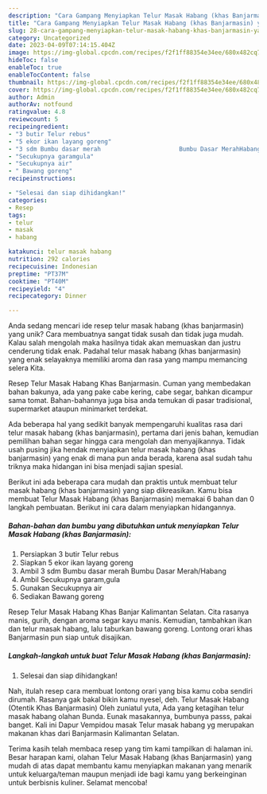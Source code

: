 ```yaml
---
description: "Cara Gampang Menyiapkan Telur Masak Habang (khas Banjarmasin) yang Mantap"
title: "Cara Gampang Menyiapkan Telur Masak Habang (khas Banjarmasin) yang Mantap"
slug: 28-cara-gampang-menyiapkan-telur-masak-habang-khas-banjarmasin-yang-mantap
category: Uncategorized
date: 2023-04-09T07:14:15.404Z
image: https://img-global.cpcdn.com/recipes/f2f1ff88354e34ee/680x482cq70/telur-masak-habang-khas-banjarmasin-foto-resep-utama.jpg
hideToc: false
enableToc: true
enableTocContent: false
thumbnail: https://img-global.cpcdn.com/recipes/f2f1ff88354e34ee/680x482cq70/telur-masak-habang-khas-banjarmasin-foto-resep-utama.jpg
cover: https://img-global.cpcdn.com/recipes/f2f1ff88354e34ee/680x482cq70/telur-masak-habang-khas-banjarmasin-foto-resep-utama.jpg
author: Admin
authorAv: notfound
ratingvalue: 4.8
reviewcount: 5
recipeingredient:
- "3 butir Telur rebus"
- "5 ekor ikan layang goreng"
- "3 sdm Bumbu dasar merah                      Bumbu Dasar MerahHabang"
- "Secukupnya garamgula"
- "Secukupnya air"
- " Bawang goreng"
recipeinstructions:

- "Selesai dan siap dihidangkan!"
categories:
- Resep
tags:
- telur
- masak
- habang

katakunci: telur masak habang 
nutrition: 292 calories
recipecuisine: Indonesian
preptime: "PT37M"
cooktime: "PT40M"
recipeyield: "4"
recipecategory: Dinner

---
```





Anda sedang mencari ide resep telur masak habang (khas banjarmasin) yang unik? Cara membuatnya sangat tidak susah dan tidak juga mudah. Kalau salah mengolah maka hasilnya tidak akan memuaskan dan justru cenderung tidak enak. Padahal telur masak habang (khas banjarmasin) yang enak selayaknya memiliki aroma dan rasa yang mampu memancing selera Kita.





Resep Telur Masak Habang Khas Banjarmasin. Cuman yang membedakan bahan bakunya, ada yang pake cabe kering, cabe segar, bahkan dicampur sama tomat. Bahan-bahannya juga bisa anda temukan di pasar tradisional, supermarket ataupun minimarket terdekat.

Ada beberapa hal yang sedikit banyak mempengaruhi kualitas rasa dari telur masak habang (khas banjarmasin), pertama dari jenis bahan, kemudian pemilihan bahan segar hingga cara mengolah dan menyajikannya. Tidak usah pusing jika hendak menyiapkan telur masak habang (khas banjarmasin) yang enak di mana pun anda berada, karena asal sudah tahu triknya maka hidangan ini bisa menjadi sajian spesial.






Berikut ini ada beberapa cara mudah dan praktis untuk membuat telur masak habang (khas banjarmasin) yang siap dikreasikan. Kamu bisa membuat Telur Masak Habang (khas Banjarmasin) memakai 6 bahan dan 0 langkah pembuatan. Berikut ini cara dalam menyiapkan hidangannya.

<!--inarticleads1-->

##### Bahan-bahan dan bumbu yang dibutuhkan untuk menyiapkan Telur Masak Habang (khas Banjarmasin):

1. Persiapkan 3 butir Telur rebus
1. Siapkan 5 ekor ikan layang goreng
1. Ambil 3 sdm Bumbu dasar merah                      Bumbu Dasar Merah/Habang
1. Ambil Secukupnya garam,gula
1. Gunakan Secukupnya air
1. Sediakan  Bawang goreng


Resep Telur Masak Habang Khas Banjar Kalimantan Selatan. Cita rasanya manis, gurih, dengan aroma segar kayu manis. Kemudian, tambahkan ikan dan telur masak habang, lalu taburkan bawang goreng. Lontong orari khas Banjarmasin pun siap untuk disajikan. 

<!--inarticleads2-->

##### Langkah-langkah untuk buat Telur Masak Habang (khas Banjarmasin):


1. Selesai dan siap dihidangkan!

Nah, itulah resep cara membuat lontong orari yang bisa kamu coba sendiri dirumah. Rasanya gak bakal bikin kamu nyesel, deh. Telur Masak Habang (Otentik Khas Banjarmasin) Oleh zuniatul yuta, Ada yang ketagihan telur masak habang olahan Bunda. Eunak masakannya, bumbunya passs, pakai banget. Kali ini Dapur Vempidou masak Telur masak habang yg merupakan makanan khas dari Banjarmasin Kalimantan Selatan. 

Terima kasih telah membaca resep yang tim kami tampilkan di halaman ini. Besar harapan kami, olahan Telur Masak Habang (khas Banjarmasin) yang mudah di atas dapat membantu kamu menyiapkan makanan yang menarik untuk keluarga/teman maupun menjadi ide bagi kamu yang berkeinginan untuk berbisnis kuliner. Selamat mencoba!
